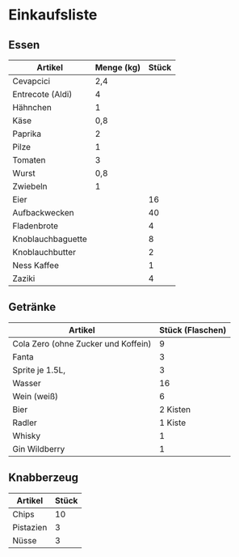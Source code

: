 # Einkaufsliste

## Essen

| Artikel           | Menge (kg) | Stück |
| ----------------- | ---------- | ----- |
| Cevapcici         | 2,4        |       |
| Entrecote (Aldi)  | 4          |       |
| Hähnchen          | 1          |       |
| Käse              | 0,8        |       |
| Paprika           | 2          |       |
| Pilze             | 1          |       |
| Tomaten           | 3          |       |
| Wurst             | 0,8        |       |
| Zwiebeln          | 1          |       |
| Eier              |            | 16    |
| Aufbackwecken     |            | 40    |
| Fladenbrote       |            | 4     |
| Knoblauchbaguette |            | 8     |
| Knoblauchbutter   |            | 2     |
| Ness Kaffee       |            | 1     |
| Zaziki            |            | 4     |

## Getränke

| Artikel                             | Stück (Flaschen) |
| ----------------------------------- | ---------------- |
| Cola Zero (ohne Zucker und Koffein) | 9                |
| Fanta                               | 3                |
| Sprite je 1.5L,                     | 3                |
| Wasser                              | 16               |
| Wein (weiß)                         | 6                |
| Bier                                | 2 Kisten         |
| Radler                              | 1 Kiste          |
| Whisky                              | 1                |
| Gin Wildberry                       | 1                |

## Knabberzeug

| Artikel   | Stück |
| --------- | ----- |
| Chips     | 10    |
| Pistazien | 3     |
| Nüsse     | 3     |
